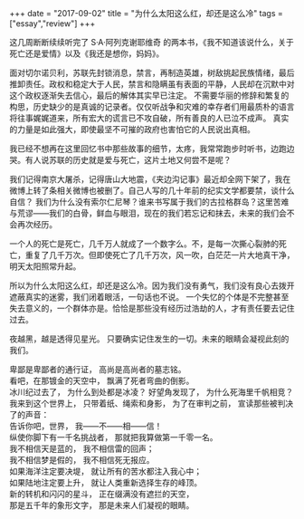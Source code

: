 +++ 
date = "2017-09-02"
title = "为什么太阳这么红，却还是这么冷"
tags = ["essay","review"]
+++

这几周断断续续听完了 S·A·阿列克谢耶维奇 的两本书，《我不知道该说什么，关于死亡还是爱情》以及《我还是想你，妈妈》。

面对切尔诺贝利，苏联先封锁消息，禁言，再制造英雄，树敌挑起民族情绪，最后推卸责任。政权和稳定大于人民，禁言和隐瞒虽有表面的平静，人民却在沉默中对这个政权逐渐失去信心，最后的解体其实早已注定。
不需要华丽的修辞和繁复的构思，历史缺少的是真诚的记录者。仅仅听战争和灾难的幸存者们用最质朴的语言将往事娓娓道来，所有宏大的谎言已不攻自破，所有善良的人已泣不成声。 真实的力量是如此强大，即使最坚不可摧的政府也害怕它的人民说出真相。

我已经不想再在这里回忆书中那些故事的细节，太疼，我常常跑步时听书，边跑边哭。有人说苏联的历史就是爱与死亡，这片土地又何尝不是呢？

我们记得南京大屠杀，记得唐山大地震，《夹边沟记事》最近却全网下架了，我在微博上转了条相关微博也被删了。自己人写的几十年前的纪实文学都要禁，谈什么自信？
我们为什么没有索尔仁尼琴？谁来书写属于我们的古拉格群岛？这里苦难与荒谬——我们的白骨，鲜血与眼泪，现在的我们若忘记和抹去，未来的我们会不会再次经历。

一个人的死亡是死亡，几千万人就成了一个数字么。不，是每一次撕心裂肺的死亡，重复了几千万次。但即使死亡了几千万次，风一吹，白茫茫一片大地真干净，明天太阳照常升起。

所以为什么太阳这么红，却还是这么冷。因为我们没有勇气，我们没有良心去拨开遮蔽真实的迷雾，我们闭着眼活，一句话也不说。 一个失忆的个体是不完整甚至失去意义的，一个群体亦是。恰恰是那些没有经历过浩劫的人，才有责任要去记住过去。

夜越黑，越是透得见星光。 只要确实记住发生的一切。未来的眼睛会凝视此刻的我们。

卑鄙是卑鄙者的通行证， 高尚是高尚者的墓志铭。  
看吧，在那镀金的天空中， 飘满了死者弯曲的倒影。  
冰川纪过去了， 为什么到处都是冰凌？ 好望角发现了， 为什么死海里千帆相竞？   
我来到这个世界上， 只带着纸、绳索和身影， 为了在审判之前， 宣读那些被判决了的声音：   
告诉你吧，世界， 我——不——相——信！   
纵使你脚下有一千名挑战者， 那就把我算做第一千零一名。  
我不相信天是蓝的， 我不相信雷的回声；   
我不相信梦是假的， 我不相信死无报应。   
如果海洋注定要决堤， 就让所有的苦水都注入我心中；   
如果陆地注定要上升， 就让人类重新选择生存的峰顶。   
新的转机和闪闪的星斗， 正在缀满没有遮拦的天空，   
那是五千年的象形文字， 那是未来人们凝视的眼睛。
